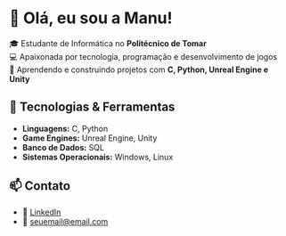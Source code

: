 <div id="content-pt">
  
# 👋 Olá, eu sou a Manu!

🎓 Estudante de Informática no **Politécnico de Tomar**  
💻 Apaixonada por tecnologia, programação e desenvolvimento de jogos  
🚀 Aprendendo e construindo projetos com **C, Python, Unreal Engine e Unity**  

## 🔧 Tecnologias & Ferramentas  

- **Linguagens:** C, Python  
- **Game Engines:** Unreal Engine, Unity  
- **Banco de Dados:** SQL  
- **Sistemas Operacionais:** Windows, Linux  

## 📫 Contato  

- 🔗 [LinkedIn](https://linkedin.com/in/seuusuario)  
- 📧 seuemail@email.com  

</div>

<div id="content-en" style="display: none;">
  
# 👋 Hi, I'm Manu!

🎓 Computer Science student at **Politécnico de Tomar**  
💻 Passionate about technology, programming, and game development  
🚀 Learning and building projects with **C, Python, Unreal Engine, and Unity**  

## 🔧 Technologies & Tools  

- **Languages:** C, Python  
- **Game Engines:** Unreal Engine, Unity  
- **Databases:** SQL  
- **Operating Systems:** Windows, Linux  

## 📫 Contact  

- 🔗 [LinkedIn](https://linkedin.com/in/seuusuario)  
- 📧 your@email.com  

</div>

<script>
  // Detecta o idioma do navegador do visitante
  const userLang = navigator.language || navigator.userLanguage;
  
  if (userLang.startsWith("en")) {
    document.getElementById("content-pt").style.display = "none";
    document.getElementById("content-en").style.display = "block";
  }
</script>

